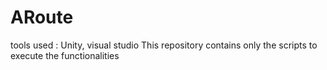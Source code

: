 # ARoute
tools used : Unity, visual studio
This repository contains only the scripts to execute the functionalities
  
